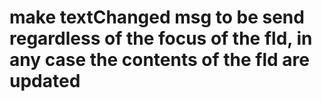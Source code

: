 #   make textChanged msg to be send regardless of the focus of the fld, in any case the contents of the fld are updated 
